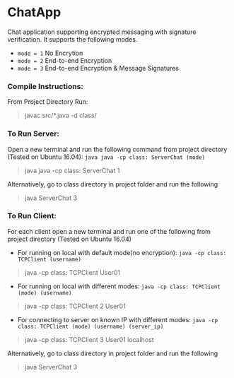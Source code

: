 # ChatApp

Chat application supporting encrypted messaging with signature verification.
It supports the following modes.

- `mode = 1` No Encrytion
- `mode = 2` End-to-end Encryption
- `mode = 3` End-to-end Encryption & Message Signatures

### Compile Instructions:

From Project Directory Run:
> javac src/*.java -d class/

### To Run Server:

Open a new terminal and run the following command from project directory (Tested on Ubuntu 16.04): `java java -cp class: ServerChat (mode)`

> java java -cp class: ServerChat 1

Alternatively, go to class directory in project folder and run the following

> java ServerChat 3

### To Run Client:

For each client open a new terminal and run one of the following from project directory (Tested on Ubuntu 16.04)

- For running on local with default mode(no encryption): `java -cp class: TCPClient (username)`
> java -cp class: TCPClient User01

- For running on local with different modes:  `java -cp class: TCPClient (mode) (username)`
> java -cp class: TCPClient 2 User01

- For connecting to server on known IP with different modes:  `java -cp class: TCPClient (mode) (username) (server_ip)`
> java -cp class: TCPClient 3 User01 localhost

Alternatively, go to class directory in project folder and run the following

> java ServerChat 3
